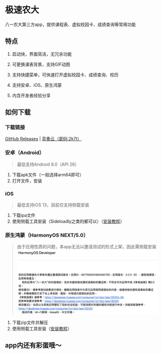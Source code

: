 # 极速农大
八一农大第三方app，提供课程表、虚拟校园卡、成绩查询等常用功能

## 特点
1. 启动快，界面简洁，无冗余功能

2. 可更换课表背景，支持GIF动图

3. 支持快捷菜单，可快速打开虚拟校园卡、成绩查询、校历

4. 支持安卓、iOS、原生鸿蒙

5. 内含开发者经验分享

## 如何下载
### 下载链接
[GitHub Releases](https://github.com/Longhorn3683/byau_lite/releases/latest) | [蓝奏云（密码:2k7t）](https://longhorn3683.lanzoue.com/b0xw8cgah)

### 安卓（Android）
>最低支持Android 8.0（API 26）

1. 下载apk文件（一般选择arm64即可）
2. 打开文件，安装

### iOS
>最低支持iOS 13，目前仅支持侧载安装

1. 下载ipa文件
2. 使用侧载工具安装（Sideloadly之类的都可以）（[安装教程](https://longhorn3683.github.io/2025/03/14/iOS%E5%AE%89%E8%A3%85%E6%9C%AA%E7%AD%BE%E5%90%8Dipa%E5%BA%94%E7%94%A8/)）

### 原生鸿蒙（HarmonyOS NEXT/5.0）
>由于应用性质的问题，本app无法以邀请测试的形式上架，因此需侧载安装![](https://raw.githubusercontent.com/Longhorn3683/byau_lite/refs/heads/main/appgallery.png)

1. 下载zip文件并解压
2. 使用侧载工具安装（[安装教程](https://xiaoyi.vc/harmonyos-next-auto-installer.html)）

## app内还有彩蛋哦～
